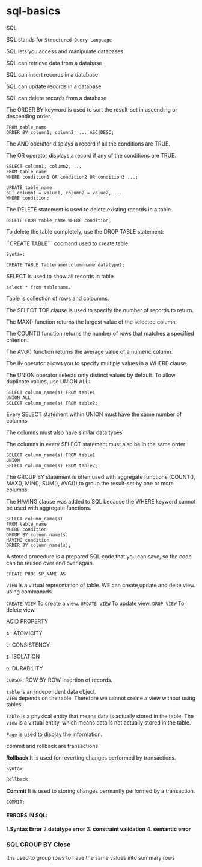 # sql-basics
SQL  

 

SQL stands for `Structured Query Language` 

SQL lets you access and manipulate databases 

SQL can retrieve data from a database 

SQL can insert records in a database 

SQL can update records in a database 

SQL can delete records from a database 

The ORDER BY keyword is used to sort the result-set in ascending or descending order.


```SELECT column1, column2, ...
FROM table_name
ORDER BY column1, column2, ... ASC|DESC;
```

The AND operator displays a record if all the conditions are TRUE.

The OR operator displays a record if any of the conditions are TRUE.

```
SELECT column1, column2, ...
FROM table_name
WHERE condition1 OR condition2 OR condition3 ...;
```

```
UPDATE table_name 
SET column1 = value1, column2 = value2, ... 
WHERE condition; 
```

The DELETE statement is used to delete existing records in a table.

```DELETE FROM table_name WHERE condition;``` 


 To delete the table completely, use the DROP TABLE statement:
 
 
``CREATE TABLE``` coomand used to create table.

``Syntax:`` 

```CREATE TABLE Tablename(columnname datatype);```

SELECT is used to show all records in table. 

```select * from tablename.```

Table is collection of rows and coloumns. 

 The SELECT TOP clause is used to specify the number of records to return.

The MAX() function returns the largest value of the selected column. 

 The COUNT() function returns the number of rows that matches a specified criterion. 

The AVG() function returns the average value of a numeric column. 

The IN operator allows you to specify multiple values in a WHERE clause.

The UNION operator selects only distinct values by default. To allow duplicate values, use UNION ALL: 

```
SELECT column_name(s) FROM table1 
UNION ALL 
SELECT column_name(s) FROM table2;
```

 

Every SELECT statement within UNION must have the same number of columns 

The columns must also have similar data types 

The columns in every SELECT statement must also be in the same order 

 
```
SELECT column_name(s) FROM table1 
UNION 
SELECT column_name(s) FROM table2;  
```
 
The GROUP BY statement is often used with aggregate functions (COUNT(), MAX(), MIN(), SUM(), AVG()) to group the result-set by one or more columns. 

The HAVING clause was added to SQL because the WHERE keyword cannot be used with aggregate functions.

```
SELECT column_name(s)
FROM table_name
WHERE condition
GROUP BY column_name(s)
HAVING condition
ORDER BY column_name(s);
```

A stored procedure is a prepared SQL code that you can save, so the code can be reused over and over again. 

```CREATE PROC SP_NAME AS```

``VIEW`` Is a virtual represntation of table. WE can create,update and delte view. using commanads.

``CREATE VIEW`` To create a view.
``UPDATE VIEW`` To update view.
``DROP VIEW`` To delete view.

 
ACID PROPERTY 

``A`` : ATOMICITY 

``C``: CONSISTENCY 

``I``: ISOLATION 

``D``: DURABILITY 

 
``CURSOR``: ROW BY ROW Insertion of records. 

`table` is an independent data object.	
`VIEW` depends on the table. Therefore we cannot create a view without using tables. 

`Table` is a physical entity that means data is actually stored in the table. The `view` is a virtual entity, which means data is not actually stored in the table.

`Page` is used to display the information.

commit and rollback are transactions.

**Rollback** It is used for reverting changes performed by transactions.

`Syntax`

```js
Rollback;
```

**Commit** It is used to storing changes permantly performed by a transaction.

```js
COMMIT;
```

#### ERRORS IN SQL:

1.**Syntax Error**
2.**datatype error**
3. **constraint validation**
4. **semantic error**

### SQL GROUP BY Close

It is used to group rows to have the same values into summary rows


